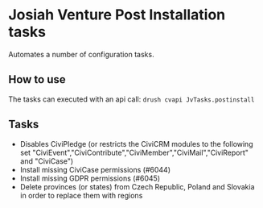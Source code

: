 # Josiah Venture Post Installation tasks

Automates a number of configuration tasks.

## How to use

The tasks can executed with an api call:
`drush cvapi JvTasks.postinstall `

## Tasks

* Disables CiviPledge (or restricts the CiviCRM modules to the following set "CiviEvent","CiviContribute","CiviMember","CiviMail","CiviReport" and "CiviCase")
* Install missing CiviCase permissions (#6044)
* Install missing GDPR permissions (#6045)
* Delete provinces (or states) from Czech Republic, Poland and Slovakia in order to replace them with regions
